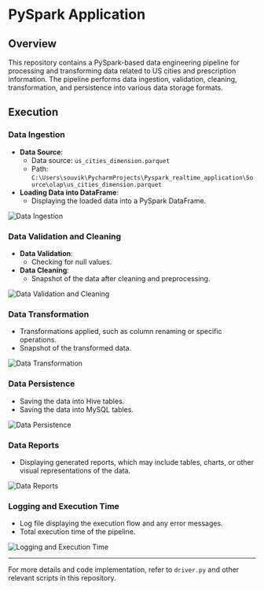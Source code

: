 # PySpark Application

## Overview
This repository contains a PySpark-based data engineering pipeline for processing and transforming data related to US cities and prescription information. The pipeline performs data ingestion, validation, cleaning, transformation, and persistence into various data storage formats.

## Execution

### Data Ingestion
- **Data Source**: 
    - Data source: `us_cities_dimension.parquet`
    - Path: `C:\Users\souvik\PycharmProjects\Pyspark_realtime_application\Source\olap\us_cities_dimension.parquet`
- **Loading Data into DataFrame**:
    - Displaying the loaded data into a PySpark DataFrame.

![Data Ingestion](/images/data_ingestion.png)

### Data Validation and Cleaning
- **Data Validation**:
    - Checking for null values.
- **Data Cleaning**:
    - Snapshot of the data after cleaning and preprocessing.

![Data Validation and Cleaning](/images/data_validation_cleaning.png)

### Data Transformation
- Transformations applied, such as column renaming or specific operations.
- Snapshot of the transformed data.

![Data Transformation](/images/data_transformation.png)

### Data Persistence
- Saving the data into Hive tables.
- Saving the data into MySQL tables.

![Data Persistence](/images/data_persistence.png)

### Data Reports
- Displaying generated reports, which may include tables, charts, or other visual representations of the data.

![Data Reports](/images/data_reports.png)

### Logging and Execution Time
- Log file displaying the execution flow and any error messages.
- Total execution time of the pipeline.

![Logging and Execution Time](/images/logging_execution_time.png)

---

For more details and code implementation, refer to `driver.py` and other relevant scripts in this repository.
